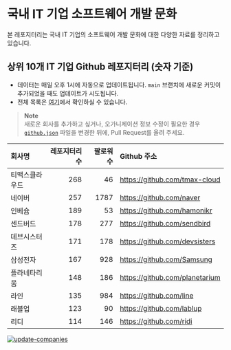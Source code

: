 # 국내 IT 기업 소프트웨어 개발 문화
본 레포지터리는 국내 IT 기업의 소프트웨어 개발 문화에 대한 다양한 자료를 정리하고 있습니다.

## 상위 10개 IT 기업 Github 레포지터리 (숫자 기준)

- 데이터는 매일 오후 1시에 자동으로 업데이트됩니다. `main` 브랜치에 새로운 커밋이 추가되었을 때도 업데이트가 시도됩니다.
- 전체 목록은 [여기](./github.md)에서 확인하실 수 있습니다.

> **Note**<br />
> 새로운 회사를 추가하고 싶거나, 오가니제이션 정보 수정이 필요한 경우 [`github.json`](./github.json) 파일을 변경한 뒤에, Pull Request를 올려 주세요.

<!-- MARKDOWN_TABLE(GITHUB): START -->

| **회사명** | **레포지터리 수** | **팔로워 수** | **Github 주소** |
|:---|---:|---:|:---|
| 티맥스클라우드 | 268 | 46 | https://github.com/tmax-cloud |
| 네이버 | 257 | 1787 | https://github.com/naver |
| 인베슘 | 189 | 53 | https://github.com/hamonikr |
| 센드버드 | 178 | 277 | https://github.com/sendbird |
| 데브시스터즈 | 171 | 178 | https://github.com/devsisters |
| 삼성전자 | 167 | 928 | https://github.com/Samsung |
| 플라네타리움 | 148 | 186 | https://github.com/planetarium |
| 라인 | 135 | 984 | https://github.com/line |
| 래블업 | 123 | 90 | https://github.com/lablup |
| 리디 | 114 | 146 | https://github.com/ridi |

<!-- MARKDOWN_TABLE(GITHUB): END -->

[![update-companies](https://github.com/JunRadish/korea-devculture/actions/workflows/update.yaml/badge.svg?branch=main)](https://github.com/JunRadish/korea-devculture/actions/workflows/update.yaml)